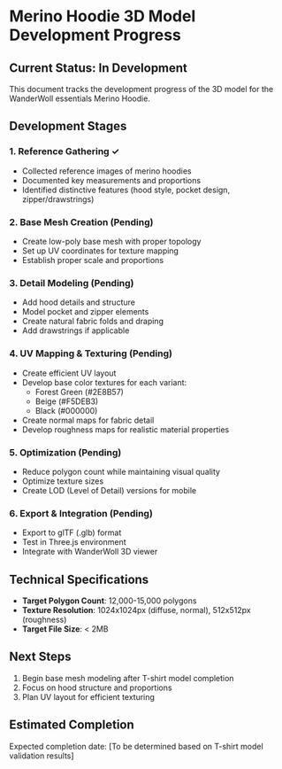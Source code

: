 # Merino Hoodie 3D Model Development Progress

## Current Status: In Development

This document tracks the development progress of the 3D model for the WanderWoll essentials Merino Hoodie.

## Development Stages

### 1. Reference Gathering ✓
- Collected reference images of merino hoodies
- Documented key measurements and proportions
- Identified distinctive features (hood style, pocket design, zipper/drawstrings)

### 2. Base Mesh Creation (Pending)
- Create low-poly base mesh with proper topology
- Set up UV coordinates for texture mapping
- Establish proper scale and proportions

### 3. Detail Modeling (Pending)
- Add hood details and structure
- Model pocket and zipper elements
- Create natural fabric folds and draping
- Add drawstrings if applicable

### 4. UV Mapping & Texturing (Pending)
- Create efficient UV layout
- Develop base color textures for each variant:
  - Forest Green (#2E8B57)
  - Beige (#F5DEB3)
  - Black (#000000)
- Create normal maps for fabric detail
- Develop roughness maps for realistic material properties

### 5. Optimization (Pending)
- Reduce polygon count while maintaining visual quality
- Optimize texture sizes
- Create LOD (Level of Detail) versions for mobile

### 6. Export & Integration (Pending)
- Export to glTF (.glb) format
- Test in Three.js environment
- Integrate with WanderWoll 3D viewer

## Technical Specifications

- **Target Polygon Count**: 12,000-15,000 polygons
- **Texture Resolution**: 1024x1024px (diffuse, normal), 512x512px (roughness)
- **Target File Size**: < 2MB

## Next Steps

1. Begin base mesh modeling after T-shirt model completion
2. Focus on hood structure and proportions
3. Plan UV layout for efficient texturing

## Estimated Completion

Expected completion date: [To be determined based on T-shirt model validation results]
